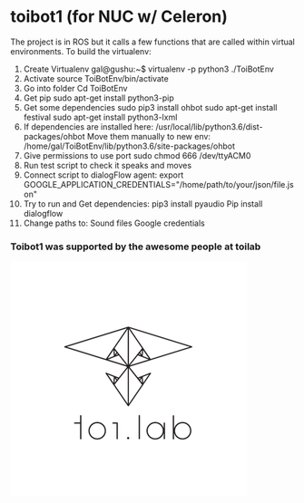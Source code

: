 # toibot1 (for NUC w/ Celeron)

The project is in ROS but it calls a few functions that are called within virtual environments. 
To build the virtualenv:

1. Create Virtualenv
gal@gushu:~$ virtualenv -p python3 ./ToiBotEnv
2. Activate
source ToiBotEnv/bin/activate
3. Go into folder
Cd ToiBotEnv
4. Get pip
 sudo apt-get install python3-pip
5. Get some dependencies
sudo pip3 install ohbot
sudo apt-get install festival
sudo apt-get install python3-lxml
6. If dependencies are installed here: /usr/local/lib/python3.6/dist-packages/ohbot
Move them manually to new env: /home/gal/ToiBotEnv/lib/python3.6/site-packages/ohbot 
7. Give permissions to use port
sudo chmod 666 /dev/ttyACM0
8. Run test script to check it speaks and moves
9. Connect script to dialogFlow agent:
export GOOGLE_APPLICATION_CREDENTIALS="/home/path/to/your/json/file.json"
10. Try to run and Get dependencies:
pip3 install pyaudio
Pip install dialogflow
11. Change paths to:
Sound files
Google credentials


### Toibot1 was supported by the awesome people at toilab
![Screenshot](toilab_smaller.png)


